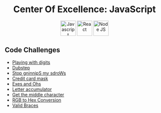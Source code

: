 <h1 align="center">Center Of Excellence: JavaScript</h1>

<!-- Logos -->
<div align="center">
   <img title="Javascript" height="48" src="https://cdn4.iconfinder.com/data/icons/logos-and-brands/512/187_Js_logo_logos-48.png" />
   <img title="React" height="48" src="https://cdn4.iconfinder.com/data/icons/logos-3/600/React.js_logo-48.png" />
   <img title="Node JS" height="48" src="https://www.typescriptlang.org/icons/icon-48x48.png?v=8944a05a8b601855de116c8a56d3b3ae" />
</div>

<!-- Table of content -->
## Code Challenges
- [Playing with digits](./katas/Playing-with-digits.md)
- [Dubstep](./katas/Dubstep.md)
- [Stop gninnipS my sdroWs](./katas/Stop-gninnipS-my-sdroW.md)
- [Credit card mask](./challenge/katas/Credit-card-mask.md)
- [Exes and Ohs](./challenge/katas/Exes-and-Ohs.md)
- [Letter accumulator](./challenge/katas/Letter-accumulator.md)
- [Get the middle character](./challenge/katas/07_Get-the-middle-character.md)
- [RGB to Hex Conversion](./challenge/katas/08_RGB-to-Hex-Conversion.md)
- [Valid Braces](./challenge/katas/09_Valid-Braces.md)